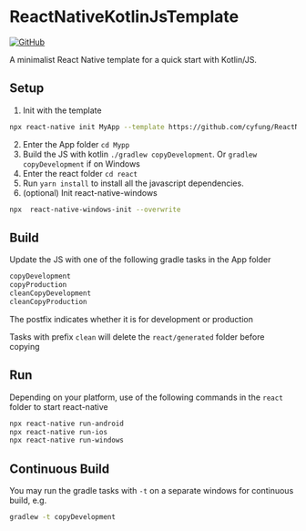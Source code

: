 # ReactNativeKotlinJsTemplate
<a href="https://github.com/cyfung/ReactNativeKotlinJsTemplate/blob/main/LICENSE">
  <img alt="GitHub" src="https://img.shields.io/github/license/cyfung/ReactNativeKotlinJsTemplate">
</a>


A minimalist React Native template for a quick start with Kotlin/JS.

## Setup

1. Init with the template
```sh
npx react-native init MyApp --template https://github.com/cyfung/ReactNativeKotlinJsTemplate
```
2. Enter the App folder `cd Mypp`
3. Build the JS with kotlin `./gradlew copyDevelopment`. Or `gradlew copyDevelopment` if on Windows
4. Enter the react folder `cd react`
5. Run `yarn install` to install all the javascript dependencies.
6. (optional) Init react-native-windows
```sh
npx  react-native-windows-init --overwrite
```

## Build
Update the JS with one of the following gradle tasks in the App folder
```sh
copyDevelopment
copyProduction
cleanCopyDevelopment
cleanCopyProduction
```
The postfix indicates whether it is for development or production

Tasks with prefix `clean` will delete the `react/generated` folder before copying

## Run
Depending on your platform, use of the following commands in the `react` folder to start react-native
```sh
npx react-native run-android
npx react-native run-ios
npx react-native run-windows
```

## Continuous Build
You may run the gradle tasks with `-t` on a separate windows for continuous build, e.g.
```sh
gradlew -t copyDevelopment
```
